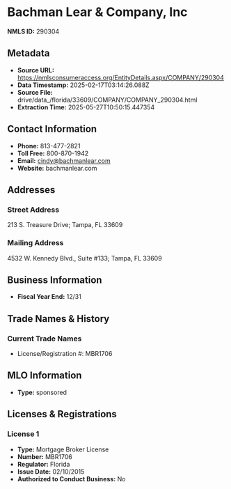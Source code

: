 # Bachman Lear & Company, Inc

**NMLS ID:** 290304

## Metadata
- **Source URL:** https://nmlsconsumeraccess.org/EntityDetails.aspx/COMPANY/290304
- **Data Timestamp:** 2025-02-17T03:14:26.088Z
- **Source File:** drive/data_/florida/33609/COMPANY/COMPANY_290304.html
- **Extraction Time:** 2025-05-27T10:50:15.447354

## Contact Information
- **Phone:** 813-477-2821
- **Toll Free:** 800-870-1942
- **Email:** cindy@bachmanlear.com
- **Website:** bachmanlear.com

## Addresses
### Street Address
213 S. Treasure Drive; Tampa, FL 33609

### Mailing Address
4532 W. Kennedy Blvd., Suite #133; Tampa, FL 33609

## Business Information
- **Fiscal Year End:** 12/31

## Trade Names & History
### Current Trade Names
- License/Registration #: MBR1706

## MLO Information
- **Type:** sponsored

## Licenses & Registrations

### License 1
- **Type:** Mortgage Broker License
- **Number:** MBR1706
- **Regulator:** Florida
- **Issue Date:** 02/10/2015
- **Authorized to Conduct Business:** No
